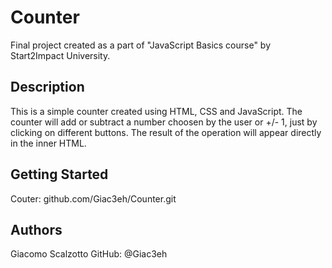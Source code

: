 # Counter
Final project created as a part of "JavaScript Basics course" by Start2Impact University.  

## Description
This is a simple counter created using HTML, CSS and JavaScript.
The counter will add or subtract a number choosen by the user or +/- 1, just by clicking on different buttons.
The result of the operation will appear directly in the inner HTML.

## Getting Started
Couter: github.com/Giac3eh/Counter.git

## Authors
Giacomo Scalzotto 
GitHub: @Giac3eh
